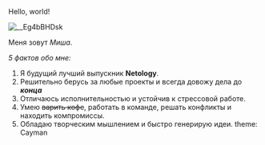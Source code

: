 Hello, world!

![__Eg4bBHDsk](https://user-images.githubusercontent.com/125484580/219708793-670df77a-234a-42fb-8c54-76152138ba90.jpg)

Меня зовут _Миша_.

_5 фактов обо мне:_
1. Я будущий лучший выпускник **Netology**. 
2. Решительно берусь за любые проекты и всегда довожу дела до ***конца***
3. Отличаюсь исполнительностью и устойчив к стрессовой работе. 
4. Умею ~~варить кофе~~, работать в команде, решать конфликты и находить компромиссы. 
5. Обладаю творческим мышлением и быстро генерирую идеи.
theme: Cayman
